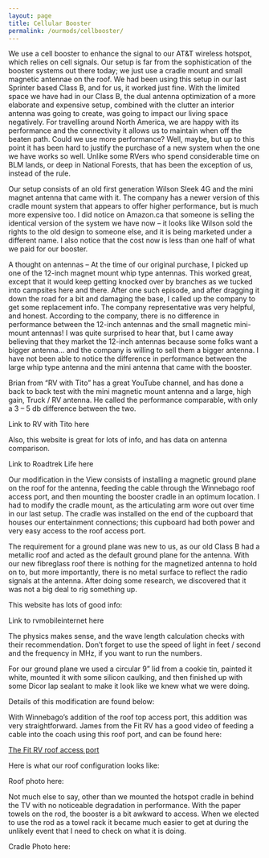 ```yaml
---
layout: page
title: Cellular Booster
permalink: /ourmods/cellbooster/
---
```


We use a cell booster to enhance the signal to our AT&T wireless hotspot, which relies on cell signals.  Our setup is far from the sophistication of the booster systems out there today; we just use a cradle mount and small magnetic antennae on the roof.  We had been using this setup in our last Sprinter based Class B, and for us, it worked just fine.  With the limited space we have had in our Class B, the dual antenna optimization of a more elaborate and expensive setup, combined with the clutter an interior antenna was going to create, was going to impact our living space negatively.  For travelling around North America, we are happy with its performance and the connectivity it allows us to maintain when off the beaten path.  Could we use more performance?  Well, maybe, but up to this point it has been hard to justify the purchase of a new system when the one we have works so well.  Unlike some RVers who spend considerable time on BLM lands, or deep in National Forests, that has been the exception of us, instead of the rule.

Our setup consists of an old first generation Wilson Sleek 4G and the mini magnet antenna that came with it.  The company has a newer version of this cradle mount system that appears to offer higher performance, but is much more expensive too.  I did notice on Amazon.ca that someone is selling the identical version of the system we have now – it looks like Wilson sold the rights to the old design to someone else, and it is being marketed under a different name.  I also notice that the cost now is less than one half of what we paid for our booster.

A thought on antennas – At the time of our original purchase, I picked up one of the 12-inch magnet mount whip type antennas.  This worked great, except that it would keep getting knocked over by branches as we tucked into campsites here and there.  After one such episode, and after dragging it down the road for a bit and damaging the base, I called up the company to get some replacement info.  The company representative was very helpful, and honest.  According to the company, there is no difference in performance between the 12-inch antennas and the small magnetic mini-mount antennas!  I was quite surprised to hear that, but I came away believing that they market the 12-inch antennas because some folks want a bigger antenna... and the company is willing to sell them a bigger antenna.  I have not been able to notice the difference in performance between the large whip type antenna and the mini antenna that came with the booster.

Brian from “RV with Tito” has a great YouTube channel, and has done a back to back test with the mini magnetic mount antenna and a large, high gain, Truck / RV antenna.  He called the performance comparable, with only a 3 – 5 db difference between the two.

Link to RV with Tito here

Also, this website is great for lots of info, and has data on antenna comparison.

Link to Roadtrek Life here

Our modification in the View consists of installing a magnetic ground plane on the roof for the antenna, feeding the cable through the Winnebago roof access port, and then mounting the booster cradle in an optimum location.  I had to modify the cradle mount, as the articulating arm wore out over time in our last setup.  The cradle was installed on the end of the cupboard that houses our entertainment connections; this cupboard had both power and very easy access to the roof access port.

The requirement for a ground plane was new to us, as our old Class B had a metallic roof and acted as the default ground plane for the antenna.  With our new fibreglass roof there is nothing for the magnetized antenna to hold on to, but more importantly, there is no metal surface to reflect the radio signals at the antenna.  After doing some research, we discovered that it was not a big deal to rig something up.

This website has lots of good info:

Link to rvmobileinternet here

The physics makes sense, and the wave length calculation checks with their recommendation.  Don’t forget to use the speed of light in feet / second and the frequency in MHz, if you want to run the numbers.

For our ground plane we used a circular 9” lid from a cookie tin, painted it white, mounted it with some silicon caulking, and then finished up with some Dicor lap sealant to make it look like we knew what we were doing.

Details of this modification are found below:

With Winnebago’s addition of the roof top access port, this addition was very straightforward.  James from the Fit RV has a good video of feeding a cable into the coach using this roof port, and can be found here:

[The Fit RV roof access port](https://www.thefitrv.com/rv-tips/tips-for-using-winnebagos-new-roof-port/)

Here is what our roof configuration looks like:

Roof photo here:

Not much else to say, other than we mounted the hotspot cradle in behind the TV with no noticeable degradation in performance.  With the paper towels on the rod, the booster is a bit awkward to access.  When we elected to use the rod as a towel rack it became much easier to get at during the unlikely event that I need to check on what it is doing.

Cradle Photo here:

